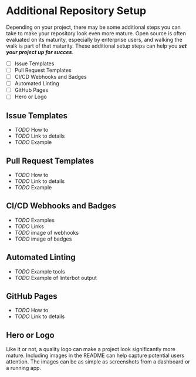 # Additional Repository Setup

Depending on your project, there may be some additional steps you can take to make your repository look even more mature. Open source is often evaluated on its maturity, especially by enterprise users, and walking the walk is part of that maturity. These additional setup steps can help you ***set your project up for succes***.

- [ ] Issue Templates
- [ ] Pull Request Templates
- [ ] CI/CD Webhooks and Badges
- [ ] Automated Linting
- [ ] GitHub Pages
- [ ] Hero or Logo

## Issue Templates

- *TODO* How to
- *TODO* Link to details
- *TODO* Example

## Pull Request Templates

- *TODO* How to
- *TODO* Link to details
- *TODO* Example

## CI/CD Webhooks and Badges

- *TODO* Examples
- *TODO* Links
- *TODO* image of webhooks
- *TODO* image of badges

## Automated Linting

- *TODO* Example tools
- *TODO* Example of linterbot output

## GitHub Pages

- *TODO* How to
- *TODO* Link to details

## Hero or Logo

Like it or not, a quality logo can make a project look significantly more mature. Including images in the README can help capture potential users attention. The images can be as simple as screenshots from a dashboard or a running app.
